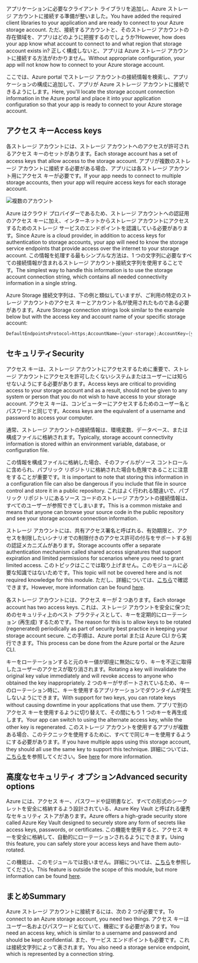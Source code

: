 <span data-ttu-id="4dfa6-101">アプリケーションに必要なクライアント ライブラリを追加し、Azure ストレージ アカウントに接続する準備が整いました。</span><span class="sxs-lookup"><span data-stu-id="4dfa6-101">You have added the required client libraries to your application and are ready to connect to your Azure storage account.</span></span> <span data-ttu-id="4dfa6-102">ただ、接続するアカウントと、そのストレージ アカウントの存在領域を、アプリはどのように把握するのでしょうか?</span><span class="sxs-lookup"><span data-stu-id="4dfa6-102">However, how does your app know what account to connect to and what region that storage account exists in?</span></span> <span data-ttu-id="4dfa6-103">正しく構成しないと、アプリは Azure ストレージ アカウントに接続する方法がわかりません。</span><span class="sxs-lookup"><span data-stu-id="4dfa6-103">Without appropriate configuration, your app will not know how to connect to your Azure storage account.</span></span> 

<span data-ttu-id="4dfa6-104">ここでは、Azure portal でストレージ アカウントの接続情報を検索し、アプリケーションの構成に追加して、アプリが Azure ストレージ アカウントに接続できるようにします。</span><span class="sxs-lookup"><span data-stu-id="4dfa6-104">Here, you'll locate the storage account connection information in the Azure portal and place it into your application configuration so that your app is ready to connect to your Azure storage account.</span></span>

## <a name="access-keys"></a><span data-ttu-id="4dfa6-105">アクセス キー</span><span class="sxs-lookup"><span data-stu-id="4dfa6-105">Access keys</span></span>

<span data-ttu-id="4dfa6-106">各ストレージ アカウントには、ストレージ アカウントへのアクセスが許可されるアクセス キーのセットがあります。</span><span class="sxs-lookup"><span data-stu-id="4dfa6-106">Each storage account has a set of access keys that allow access to the storage account.</span></span> <span data-ttu-id="4dfa6-107">アプリが複数のストレージ アカウントに接続する必要がある場合、アプリには各ストレージ アカウント用にアクセス キーが必要です。</span><span class="sxs-lookup"><span data-stu-id="4dfa6-107">If your app needs to connect to multiple storage accounts, then your app will require access keys for each storage account.</span></span>

![複数のアカウント](..\media-draft\6-multiple-accounts.png)

<span data-ttu-id="4dfa6-109">Azure はクラウド プロバイダーであるため、ストレージ アカウントへの認証用のアクセス キーに加え、インターネットからストレージ アカウントにアクセスするためのストレージ サービスのエンドポイントを認識している必要があります。</span><span class="sxs-lookup"><span data-stu-id="4dfa6-109">Since Azure is a cloud provider, in addition to access keys for authentication to storage accounts, your app will need to know the storage service endpoints that provide access over the internet to your storage account.</span></span> <span data-ttu-id="4dfa6-110">この情報を処理する最もシンプルな方法は、1 つの文字列に必要なすべての接続情報が含まれるストレージ アカウント接続文字列を使用することです。</span><span class="sxs-lookup"><span data-stu-id="4dfa6-110">The simplest way to handle this information is to use the storage account connection string, which contains all needed connectivity information in a single string.</span></span>

<span data-ttu-id="4dfa6-111">Azure Storage 接続文字列は、下の例と類似していますが、ご利用の特定のストレージ アカウントのアクセス キーとアカウント名が使用されたものである必要があります。</span><span class="sxs-lookup"><span data-stu-id="4dfa6-111">Azure Storage connection strings look similar to the example below but with the access key and account name of your specific storage account:</span></span>

```csharp
DefaultEndpointsProtocol=https;AccountName={your-storage};AccountKey={your-access-key};EndpointSuffix=core.windows.net
```

## <a name="security"></a><span data-ttu-id="4dfa6-112">セキュリティ</span><span class="sxs-lookup"><span data-stu-id="4dfa6-112">Security</span></span>

<span data-ttu-id="4dfa6-113">アクセス キーは、ストレージ アカウントにアクセスするために重要で、ストレージ アカウントにアクセスを許可したくないシステムまたはユーザーには知らせないようにする必要があります。</span><span class="sxs-lookup"><span data-stu-id="4dfa6-113">Access keys are critical to providing access to your storage account and as a result, should not be given to any system or person that you do not wish to have access to your storage account.</span></span> <span data-ttu-id="4dfa6-114">アクセス キーは、コンピューターにアクセスするためのユーザー名とパスワードと同じです。</span><span class="sxs-lookup"><span data-stu-id="4dfa6-114">Access keys are the equivalent of a username and password to access your computer.</span></span>

<span data-ttu-id="4dfa6-115">通常、ストレージ アカウントの接続情報は、環境変数、データベース、または構成ファイルに格納されます。</span><span class="sxs-lookup"><span data-stu-id="4dfa6-115">Typically, storage account connectivity information is stored within an environment variable, database, or configuration file.</span></span>

<span data-ttu-id="4dfa6-116">この情報を構成ファイルに格納した場合、そのファイルがソース コントロールに含められ、パブリック リポジトリに格納された場合も危険であることに注意をすることが重要です。</span><span class="sxs-lookup"><span data-stu-id="4dfa6-116">It is important to note that storing this information in a configuration file can also be dangerous if you include that file in source control and store it in a public repository.</span></span> <span data-ttu-id="4dfa6-117">これはよく行われる間違いで、パブリック リポジトリにあるソース コードのストレージ アカウントの接続情報は、すべてのユーザーが参照できてしまいます。</span><span class="sxs-lookup"><span data-stu-id="4dfa6-117">This is a common mistake and means that anyone can browse your source code in the public repository and see your storage account connection information.</span></span>

<span data-ttu-id="4dfa6-118">ストレージ アカウントには、共有アクセス署名と呼ばれる、有効期限と、アクセスを制限したいシナリオでの制限付きのアクセス許可の付与をサポートする別の認証メカニズムがあります。</span><span class="sxs-lookup"><span data-stu-id="4dfa6-118">Storage accounts offer a separate authentication mechanism called shared access signatures that support expiration and limited permissions for scenarios where you need to grant limited access.</span></span> <span data-ttu-id="4dfa6-119">このトピックはここでは取り上げません。このモジュールに必要な知識ではないためです。</span><span class="sxs-lookup"><span data-stu-id="4dfa6-119">This topic will not be covered here and is not required knowledge for this module.</span></span> <span data-ttu-id="4dfa6-120">ただし、詳細については、[こちら](https://docs.microsoft.com/azure/storage/common/storage-dotnet-shared-access-signature-part-1)で確認できます。</span><span class="sxs-lookup"><span data-stu-id="4dfa6-120">However, more information can be found [here](https://docs.microsoft.com/azure/storage/common/storage-dotnet-shared-access-signature-part-1).</span></span>

<span data-ttu-id="4dfa6-121">各ストレージ アカウントには、アクセス キーが 2 つあります。</span><span class="sxs-lookup"><span data-stu-id="4dfa6-121">Each storage account has two access keys.</span></span> <span data-ttu-id="4dfa6-122">これは、ストレージ アカウントを安全に保つためのセキュリティ上のベスト プラクティスとして、キーを定期的にローテーション (再生成) するためです。</span><span class="sxs-lookup"><span data-stu-id="4dfa6-122">The reason for this is to allow keys to be rotated (regenerated) periodically as part of security best practice in keeping your storage account secure.</span></span> <span data-ttu-id="4dfa6-123">この手順は、Azure portal または Azure CLI から実行できます。</span><span class="sxs-lookup"><span data-stu-id="4dfa6-123">This process can be done from the Azure portal or the Azure CLI.</span></span>

<span data-ttu-id="4dfa6-124">キーをローテーションすると元のキー値が即座に無効になり、キーを不正に取得したユーザーのアクセスが取り消されます。</span><span class="sxs-lookup"><span data-stu-id="4dfa6-124">Rotating a key will invalidate the original key value immediately and will revoke access to anyone who obtained the key inappropriately.</span></span> <span data-ttu-id="4dfa6-125">2 つのキーがサポートされているため、キーのローテーション時に、キーを使用するアプリケーションでダウンタイムが発生しないようにできます。</span><span class="sxs-lookup"><span data-stu-id="4dfa6-125">With support for two keys, you can rotate keys without causing downtime in your applications that use them.</span></span> <span data-ttu-id="4dfa6-126">アプリで別のアクセス キーを使用するように切り替えて、その間にもう 1 つのキーを再生成します。</span><span class="sxs-lookup"><span data-stu-id="4dfa6-126">Your app can switch to using the alternate access key, while the other key is regenerated.</span></span> <span data-ttu-id="4dfa6-127">このストレージ アカウントを使用するアプリが複数ある場合、このテクニックを使用するために、すべてで同じキーを使用するようにする必要があります。</span><span class="sxs-lookup"><span data-stu-id="4dfa6-127">If you have multiple apps using this storage account, they should all use the same key to support this technique.</span></span> <span data-ttu-id="4dfa6-128">詳細については、[こちらを](https://docs.microsoft.com/azure/storage/common/storage-create-storage-account#manage-your-storage-access-keys)を参照してください。</span><span class="sxs-lookup"><span data-stu-id="4dfa6-128">See [here](https://docs.microsoft.com/azure/storage/common/storage-create-storage-account#manage-your-storage-access-keys) for more information.</span></span>

## <a name="advanced-security-options"></a><span data-ttu-id="4dfa6-129">高度なセキュリティ オプション</span><span class="sxs-lookup"><span data-stu-id="4dfa6-129">Advanced security options</span></span>

<span data-ttu-id="4dfa6-130">Azure には、アクセス キー、パスワードや証明書など、すべての形式のシークレットを安全に格納するよう設計されている、Azure Key Vault と呼ばれる優秀なセキュリティ ストアがあります。</span><span class="sxs-lookup"><span data-stu-id="4dfa6-130">Azure offers a high-grade security store called Azure Key Vault designed to securely store any form of secrets like access keys, passwords, or certificates.</span></span> <span data-ttu-id="4dfa6-131">この機能を使用すると、アクセス キーを安全に格納して、自動的にローテーションされるようにできます。</span><span class="sxs-lookup"><span data-stu-id="4dfa6-131">Using this feature, you can safely store your access keys and have them auto-rotated.</span></span>

<span data-ttu-id="4dfa6-132">この機能は、このモジュールでは扱いません。詳細については、[こちら](https://docs.microsoft.com/azure/key-vault/key-vault-ovw-storage-keys)を参照してください。</span><span class="sxs-lookup"><span data-stu-id="4dfa6-132">This feature is outside the scope of this module, but more information can be found [here](https://docs.microsoft.com/azure/key-vault/key-vault-ovw-storage-keys).</span></span>

## <a name="summary"></a><span data-ttu-id="4dfa6-133">まとめ</span><span class="sxs-lookup"><span data-stu-id="4dfa6-133">Summary</span></span>

<span data-ttu-id="4dfa6-134">Azure ストレージ アカウントに接続するには、次の 2 つが必要です。</span><span class="sxs-lookup"><span data-stu-id="4dfa6-134">To connect to an Azure storage account, you need two things.</span></span> <span data-ttu-id="4dfa6-135">アクセス キーはユーザー名およびパスワードと似ていて、機密にする必要があります。</span><span class="sxs-lookup"><span data-stu-id="4dfa6-135">You need an access key, which is similar to a username and password and should be kept confidential.</span></span> <span data-ttu-id="4dfa6-136">また、サービス エンドポイントも必要です。これは接続文字列によって表されます。</span><span class="sxs-lookup"><span data-stu-id="4dfa6-136">You also need a storage service endpoint, which is represented by a connection string.</span></span>
